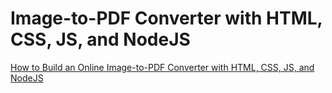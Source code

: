 # Image-to-PDF Converter with HTML, CSS, JS, and NodeJS

[How to Build an Online Image-to-PDF Converter with HTML, CSS, JS, and NodeJS](https://www.freecodecamp.org/news/build-an-online-image-to-pdf-converter-with-html-css-js-nodejs/)
